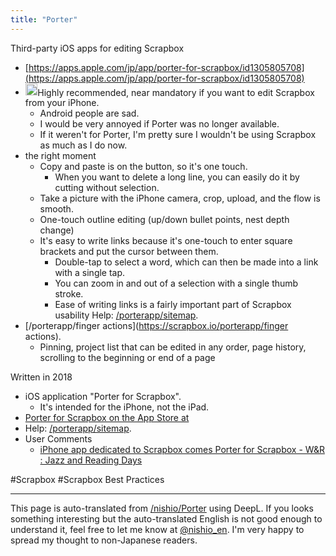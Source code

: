 ```yaml
---
title: "Porter"
---
```


Third-party iOS apps for editing Scrapbox
- [https://apps.apple.com/jp/app/porter-for-scrapbox/id1305805708](https://apps.apple.com/jp/app/porter-for-scrapbox/id1305805708)
- <img src='https://scrapbox.io/api/pages/nishio-en/nishio/icon' alt='nishio.icon' height="19.5"/>Highly recommended, near mandatory if you want to edit Scrapbox from your iPhone.
    - Android people are sad.
    - I would be very annoyed if Porter was no longer available.
    - If it weren't for Porter, I'm pretty sure I wouldn't be using Scrapbox as much as I do now.
- the right moment
    - Copy and paste is on the button, so it's one touch.
        - When you want to delete a long line, you can easily do it by cutting without selection.
    - Take a picture with the iPhone camera, crop, upload, and the flow is smooth.
    - One-touch outline editing (up/down bullet points, nest depth change)
    - It's easy to write links because it's one-touch to enter square brackets and put the cursor between them.
        - Double-tap to select a word, which can then be made into a link with a single tap.
        - You can zoom in and out of a selection with a single thumb stroke.
        - Ease of writing links is a fairly important part of Scrapbox usability
Help: [/porterapp/sitemap](https://scrapbox.io/porterapp/sitemap).
- [/porterapp/finger actions](https://scrapbox.io/porterapp/finger actions).
    - Pinning, project list that can be edited in any order, page history, scrolling to the beginning or end of a page


Written in 2018
- iOS application "Porter for Scrapbox".
    - It's intended for the iPhone, not the iPad.
- [Porter for Scrapbox on the App Store at](https://itunes.apple.com/jp/app/porter-for-scrapbox/id1305805708?mt=8)
- Help: [/porterapp/sitemap](https://scrapbox.io/porterapp/sitemap).
- User Comments
    - [iPhone app dedicated to Scrapbox comes Porter for Scrapbox - W&R : Jazz and Reading Days](http://d.hatena.ne.jp/wineroses/20171211/p1)

#Scrapbox #Scrapbox Best Practices

---
This page is auto-translated from [/nishio/Porter](https://scrapbox.io/nishio/Porter) using DeepL. If you looks something interesting but the auto-translated English is not good enough to understand it, feel free to let me know at [@nishio_en](https://twitter.com/nishio_en). I'm very happy to spread my thought to non-Japanese readers.